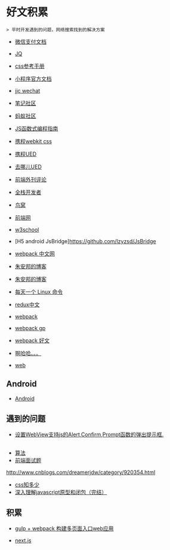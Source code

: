 # 好文积累


```
> 平时开发遇到的问题，网络搜索找到的解决方案
```

- [微信支付文档](https://pay.weixin.qq.com/wiki/doc/api/jsapi.php?chapter=7_7&index=6)


- [JQ](http://hemin.cn/jq/)

- [css参考手册](http://css.doyoe.com/)

- [小程序官方文档](https://mp.weixin.qq.com/debug/wxadoc/dev/)
- [jjc wechat](https://github.com/justjavac/awesome-wechat-weapp)


- [笔记社区](http://www.bijishequ.com/)
- [蚂蚁社区](http://edu.zzfriend.com/)
- [JS函数式编程指南](https://llh911001.gitbooks.io/mostly-adequate-guide-chinese/content/)
- [携程webkit css](http://ued.ctrip.com/webkitcss/index.html)
- [携程UED](http://ued.ctrip.com/blog/)
- [去哪儿UED](http://ued.qunar.com/)
- [前端外刊评论](http://qianduan.guru/)
- [全栈开发者](http://www.admin10000.com/)
- [鸟窝](http://colobu.com/)
- [前端网](http://www.qdfuns.com/)

- [w3school](http://www.w3school.com.cn/index.html)
- [H5 android JsBridge]https://github.com/lzyzsd/JsBridge

- [webpack 中文网](https://doc.webpack-china.org/)

- [朱安邦的博客](http://taobao.fm/)
- [朱安邦的博客](https://zhubangbang.com/)
- [每天一个 Linux 命令](https://mp.weixin.qq.com/s?__biz=MzAxODI5ODMwOA==&mid=519056788&idx=1&sn=93acb101e28f201c71babb80cd58b060&chksm=00dce93f37ab6029097237d10f30c36096c164a0dc7ec7f3475bdeffb158e7fbc9e5bb79925e&mpshare=1&scene=23&srcid=042244sA7OIIPXV2U6V4Im5z#rd)

- [redux中文](http://cn.redux.js.org/)

- [webpack](http://uprogrammer.cn/webpack-handbook/)
- [webpack gp](http://www.css88.com/doc/webpack2/)
- [webpack 好文](https://github.com/webpack-china/awesome-webpack-cn)

- [啊哈哈。。。](http://www.365mini.com/page/javascript-tostring.htm)
- [web](http://www.css88.com/)

## Android
- [Android](https://github.com/GcsSloop/AndroidNote)



## 遇到的问题

- [设置WebView支持js的Alert,Confirm,Prompt函数的弹出提示框.](http://blog.csdn.net/mchenys/article/details/49930739)

## 

- [算法](http://www.jianshu.com/p/0e59a2f4b6e6)
- [前端面试题](https://github.com/markyun/My-blog/tree/master/Front-end-Developer-Questions/Questions-and-Answers)

http://www.cnblogs.com/dreamerjdw/category/920354.html
- [css知多少](http://www.cnblogs.com/wangfupeng1988/p/4325007.html)
- [深入理解javascript原型和闭包（完结）](http://www.cnblogs.com/wangfupeng1988/p/3977924.html)

## 积累

- [gulp + webpack 构建多页面入口web应用](http://www.imooc.com/article/13872)



- [next.js](https://segmentfault.com/u/developerworks/articles)